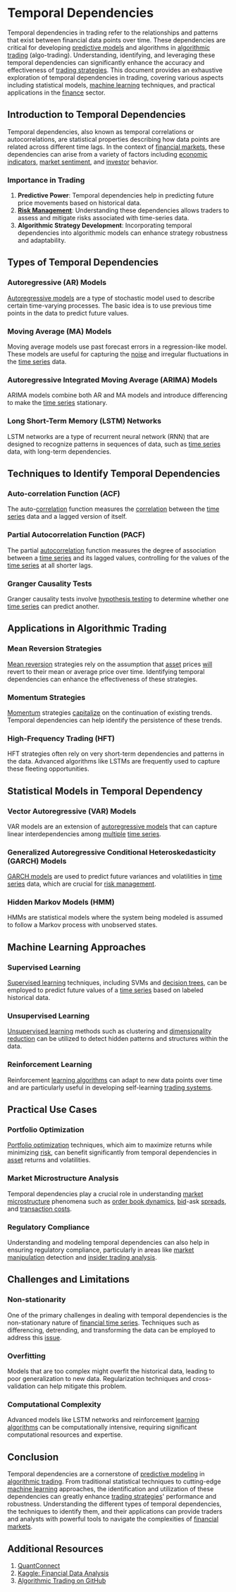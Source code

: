 # Temporal Dependencies

Temporal dependencies in trading refer to the relationships and patterns that exist between financial data points over time. These dependencies are critical for developing [predictive models](../p/predictive_models_in_trading.md) and algorithms in [algorithmic trading](../a/algorithmic_trading.md) (algo-trading). Understanding, identifying, and leveraging these temporal dependencies can significantly enhance the accuracy and effectiveness of [trading strategies](../t/trading_strategies.md). This document provides an exhaustive exploration of temporal dependencies in trading, covering various aspects including statistical models, [machine learning](../m/machine_learning.md) techniques, and practical applications in the [finance](../f/finance.md) sector.

## Introduction to Temporal Dependencies

Temporal dependencies, also known as temporal correlations or autocorrelations, are statistical properties describing how data points are related across different time lags. In the context of [financial markets](../f/financial_market.md), these dependencies can arise from a variety of factors including [economic indicators](../e/economic_indicators.md), [market sentiment](../m/market_sentiment.md), and [investor](../i/investor.md) behavior.

### Importance in Trading
1. **Predictive Power**: Temporal dependencies help in predicting future price movements based on historical data.
2. **[Risk Management](../r/risk_management.md)**: Understanding these dependencies allows traders to assess and mitigate risks associated with time-series data.
3. **Algorithmic Strategy Development**: Incorporating temporal dependencies into algorithmic models can enhance strategy robustness and adaptability.

## Types of Temporal Dependencies

### Autoregressive (AR) Models
[Autoregressive models](../a/autoregressive.md) are a type of stochastic model used to describe certain time-varying processes. The basic idea is to use previous time points in the data to predict future values. 

### Moving Average (MA) Models
Moving average models use past forecast errors in a regression-like model. These models are useful for capturing the [noise](../n/noise.md) and irregular fluctuations in the [time series](../t/time_series.md) data.

### Autoregressive Integrated Moving Average (ARIMA) Models
ARIMA models combine both AR and MA models and introduce differencing to make the [time series](../t/time_series.md) stationary.

### Long Short-Term Memory (LSTM) Networks
LSTM networks are a type of recurrent neural network (RNN) that are designed to recognize patterns in sequences of data, such as [time series](../t/time_series.md) data, with long-term dependencies.

## Techniques to Identify Temporal Dependencies

### Auto-correlation Function (ACF)
The auto-[correlation](../c/correlation.md) function measures the [correlation](../c/correlation.md) between the [time series](../t/time_series.md) data and a lagged version of itself. 

### Partial Autocorrelation Function (PACF)
The partial [autocorrelation](../a/autocorrelation.md) function measures the degree of association between a [time series](../t/time_series.md) and its lagged values, controlling for the values of the [time series](../t/time_series.md) at all shorter lags.

### Granger Causality Tests
Granger causality tests involve [hypothesis testing](../h/hypothesis_testing.md) to determine whether one [time series](../t/time_series.md) can predict another.

## Applications in Algorithmic Trading

### Mean Reversion Strategies
[Mean reversion](../m/mean_reversion.md) strategies rely on the assumption that [asset](../a/asset.md) prices [will](../w/will.md) revert to their mean or average price over time. Identifying temporal dependencies can enhance the effectiveness of these strategies.

### Momentum Strategies
[Momentum](../m/momentum.md) strategies [capitalize](../c/capitalize.md) on the continuation of existing trends. Temporal dependencies can help identify the persistence of these trends.

### High-Frequency Trading (HFT)
HFT strategies often rely on very short-term dependencies and patterns in the data. Advanced algorithms like LSTMs are frequently used to capture these fleeting opportunities.

## Statistical Models in Temporal Dependency

### Vector Autoregressive (VAR) Models
VAR models are an extension of [autoregressive models](../a/autoregressive.md) that can capture linear interdependencies among [multiple](../m/multiple.md) [time series](../t/time_series.md).

### Generalized Autoregressive Conditional Heteroskedasticity (GARCH) Models
[GARCH models](../g/garch_models.md) are used to predict future variances and volatilities in [time series](../t/time_series.md) data, which are crucial for [risk management](../r/risk_management.md).

### Hidden Markov Models (HMM)
HMMs are statistical models where the system being modeled is assumed to follow a Markov process with unobserved states.

## Machine Learning Approaches

### Supervised Learning
[Supervised learning](../s/supervised_learning.md) techniques, including SVMs and [decision trees](../d/decision_trees.md), can be employed to predict future values of a [time series](../t/time_series.md) based on labeled historical data.

### Unsupervised Learning
[Unsupervised learning](../u/unsupervised_learning.md) methods such as clustering and [dimensionality reduction](../d/dimensionality_reduction_in_trading.md) can be utilized to detect hidden patterns and structures within the data.

### Reinforcement Learning
Reinforcement [learning algorithms](../l/learning_algorithms_in_trading.md) can adapt to new data points over time and are particularly useful in developing self-learning [trading systems](../t/trading_systems.md).

## Practical Use Cases

### Portfolio Optimization
[Portfolio optimization](../p/portfolio_optimization.md) techniques, which aim to maximize returns while minimizing [risk](../r/risk.md), can benefit significantly from temporal dependencies in [asset](../a/asset.md) returns and volatilities.

### Market Microstructure Analysis
Temporal dependencies play a crucial role in understanding [market microstructure](../m/market_microstructure.md) phenomena such as [order book dynamics](../o/order_book_dynamics.md), [bid](../b/bid.md)-ask [spreads](../s/spreads.md), and [transaction costs](../t/transaction_costs.md).

### Regulatory Compliance
Understanding and modeling temporal dependencies can also help in ensuring regulatory compliance, particularly in areas like [market manipulation](../m/market_manipulation.md) detection and [insider trading analysis](../i/insider_trading_analysis.md).

## Challenges and Limitations

### Non-stationarity
One of the primary challenges in dealing with temporal dependencies is the non-stationary nature of [financial time series](../f/financial_time_series.md). Techniques such as differencing, detrending, and transforming the data can be employed to address this [issue](../i/issue.md).

### Overfitting
Models that are too complex might overfit the historical data, leading to poor generalization to new data. Regularization techniques and cross-validation can help mitigate this problem.

### Computational Complexity
Advanced models like LSTM networks and reinforcement [learning algorithms](../l/learning_algorithms_in_trading.md) can be computationally intensive, requiring significant computational resources and expertise.

## Conclusion

Temporal dependencies are a cornerstone of [predictive modeling](../p/predictive_modeling.md) in [algorithmic trading](../a/algorithmic_trading.md). From traditional statistical techniques to cutting-edge [machine learning](../m/machine_learning.md) approaches, the identification and utilization of these dependencies can greatly enhance [trading strategies](../t/trading_strategies.md)' performance and robustness. Understanding the different types of temporal dependencies, the techniques to identify them, and their applications can provide traders and analysts with powerful tools to navigate the complexities of [financial markets](../f/financial_market.md).

## Additional Resources

1. [QuantConnect](https://www.quantconnect.com/)
2. [Kaggle: Financial Data Analysis](https://www.kaggle.com/datasets)
3. [Algorithmic Trading on GitHub](https://github.com/topics/algorithmic-trading)

